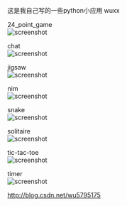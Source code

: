 这是我自己写的一些python小应用
wuxx

24_point_game <br>
![screenshot](https://github.com/wuxx/python/blob/master/24_point_game/screenshot.png)

chat <br>
![screenshot](https://github.com/wuxx/python/blob/master/chat/screenshot.png)

jigsaw <br>
![screenshot](https://github.com/wuxx/python/blob/master/jigsaw/screenshot.png)

nim <br>
![screenshot](https://github.com/wuxx/python/blob/master/nim/screenshot.png)

snake <br>
![screenshot](https://github.com/wuxx/python/blob/master/snake/screenshot.png)

solitaire <br>
![screenshot](https://github.com/wuxx/python/blob/master/solitaire/screenshot.png)

tic-tac-toe <br>
![screenshot](https://github.com/wuxx/python/blob/master/tic-tac-toe/screenshot.png)

timer <br>
![screenshot](https://github.com/wuxx/python/blob/master/timer/screenshot.png)

http://blog.csdn.net/wu5795175
